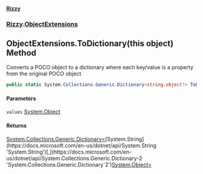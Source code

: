#### [Rizzy](index 'index')
### [Rizzy](Rizzy 'Rizzy').[ObjectExtensions](Rizzy.ObjectExtensions 'Rizzy.ObjectExtensions')

## ObjectExtensions.ToDictionary(this object) Method

Converts a POCO object to a dictionary where each key/value is a property from the original POCO object

```csharp
public static System.Collections.Generic.Dictionary<string,object?> ToDictionary(this object? values);
```
#### Parameters

<a name='Rizzy.ObjectExtensions.ToDictionary(thisobject).values'></a>

`values` [System.Object](https://docs.microsoft.com/en-us/dotnet/api/System.Object 'System.Object')

#### Returns
[System.Collections.Generic.Dictionary&lt;](https://docs.microsoft.com/en-us/dotnet/api/System.Collections.Generic.Dictionary-2 'System.Collections.Generic.Dictionary`2')[System.String](https://docs.microsoft.com/en-us/dotnet/api/System.String 'System.String')[,](https://docs.microsoft.com/en-us/dotnet/api/System.Collections.Generic.Dictionary-2 'System.Collections.Generic.Dictionary`2')[System.Object](https://docs.microsoft.com/en-us/dotnet/api/System.Object 'System.Object')[&gt;](https://docs.microsoft.com/en-us/dotnet/api/System.Collections.Generic.Dictionary-2 'System.Collections.Generic.Dictionary`2')